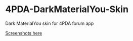 # 4PDA-DarkMaterialYou-Skin
Dark MaterialYou skin for 4PDA forum app

[Screenshots here](https://github.com/PycmShoma/4PDA-DarkMaterialYou-Skin/tree/master/assets)
